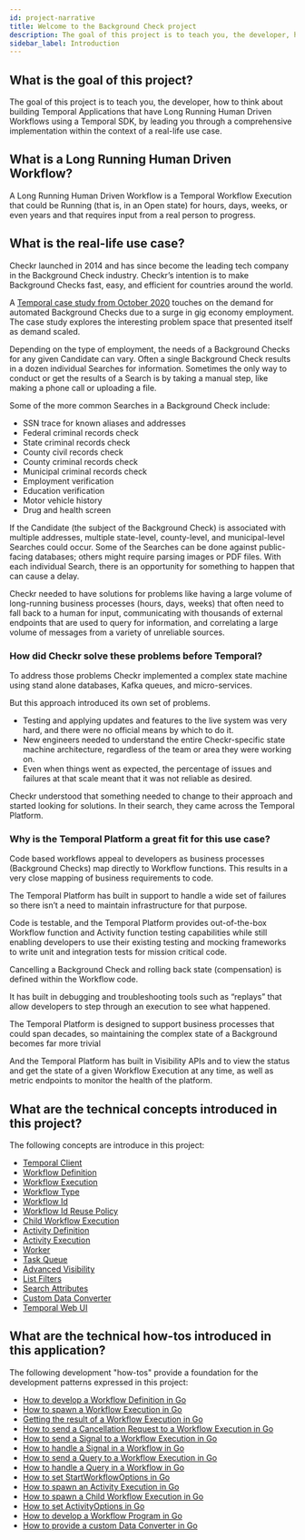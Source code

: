 ```yaml
---
id: project-narrative
title: Welcome to the Background Check project
description: The goal of this project is to teach you, the developer, how to think about building Temporal Applications that have Long Running Human Driven Workflows using a Temporal SDK, by leading you through a comprehensive implementation within the context of a real-life use case.
sidebar_label: Introduction
---
```


## What is the goal of this project?

The goal of this project is to teach you, the developer, how to think about building Temporal Applications that have Long Running Human Driven Workflows using a Temporal SDK, by leading you through a comprehensive implementation within the context of a real-life use case.

## What is a Long Running Human Driven Workflow?

A Long Running Human Driven Workflow is a Temporal Workflow Execution that could be Running (that is, in an Open state) for hours, days, weeks, or even years and that requires input from a real person to progress.

## What is the real-life use case?

Checkr launched in 2014 and has since become the leading tech company in the Background Check industry.
Checkr’s intention is to make Background Checks fast, easy, and efficient for countries around the world.

A [Temporal case study from October 2020](/blog/how-temporal-simplified-checkr-workflows) touches on the demand for automated Background Checks due to a surge in gig economy employment.
The case study explores the interesting problem space that presented itself as demand scaled.

Depending on the type of employment, the needs of a Background Checks for any given Candidate can vary.
Often a single Background Check results in a dozen individual Searches for information.
Sometimes the only way to conduct or get the results of a Search is by taking a manual step, like making a phone call or uploading a file.

Some of the more common Searches in a Background Check include:

- SSN trace for known aliases and addresses
- Federal criminal records check
- State criminal records check
- County civil records check
- County criminal records check
- Municipal criminal records check
- Employment verification
- Education verification
- Motor vehicle history
- Drug and health screen

If the Candidate (the subject of the Background Check) is associated with multiple addresses, multiple state-level, county-level, and municipal-level Searches could occur.
Some of the Searches can be done against public-facing databases; others might require parsing images or PDF files.
With each individual Search, there is an opportunity for something to happen that can cause a delay.

Checkr needed to have solutions for problems like having a large volume of long-running business processes (hours, days, weeks) that often need to fall back to a human for input, communicating with thousands of external endpoints that are used to query for information, and correlating a large volume of messages from a variety of unreliable sources.

### How did Checkr solve these problems before Temporal?

To address those problems Checkr implemented a complex state machine using stand alone databases, Kafka queues, and micro-services.

But this approach introduced its own set of problems.

- Testing and applying updates and features to the live system was very hard, and there were no official means by which to do it.
- New engineers needed to understand the entire Checkr-specific state machine architecture, regardless of the team or area they were working on.
- Even when things went as expected, the percentage of issues and failures at that scale meant that it was not reliable as desired.

Checkr understood that something needed to change to their approach and started looking for solutions.
In their search, they came across the Temporal Platform.

### Why is the Temporal Platform a great fit for this use case?

Code based workflows appeal to developers as business processes (Background Checks) map directly to Workflow functions.
This results in a very close mapping of business requirements to code.

The Temporal Platform has built in support to handle a wide set of failures so there isn’t a need to maintain infrastructure for that purpose.

Code is testable, and the Temporal Platform provides out-of-the-box Workflow function and Activity function testing capabilities while still enabling developers to use their existing testing and mocking frameworks to write unit and integration tests for mission critical code.

Cancelling a Background Check and rolling back state (compensation) is defined within the Workflow code.

It has built in debugging and troubleshooting tools such as “replays” that allow developers to step through an execution to see what happened.

The Temporal Platform is designed to support business processes that could span decades, so maintaining the complex state of a Background becomes far more trivial

And the Temporal Platform has built in Visibility APIs and to view the status and get the state of a given Workflow Execution at any time, as well as metric endpoints to monitor the health of the platform.

## What are the technical concepts introduced in this project?

The following concepts are introduce in this project:

- [Temporal Client](#)
- [Workflow Definition](/docs/content/what-is-a-workflow-definition)
- [Workflow Execution](/docs/content/what-is-a-workflow-execution)
- [Workflow Type](/docs/content/what-is-a-workflow-type)
- [Workflow Id](/docs/content/what-is-a-workflow-id)
- [Workflow Id Reuse Policy](/docs/content/what-is-a-workflow-id-reuse-policy)
- [Child Workflow Execution](/docs/content/what-is-a-child-workflow-execution)
- [Activity Definition](/docs/content/what-is-an-activity-definition)
- [Activity Execution](/docs/content/what-is-an-activity-execution)
- [Worker](/docs/content/what-is-a-worker)
- [Task Queue](/docs/content/what-is-a-task-queue)
- [Advanced Visibility](/docs/content/what-is-advanced-visibility)
- [List Filters](/docs/content/what-is-a-list-filter)
- [Search Attributes](/docs/content/what-is-a-search-attribute)
- [Custom Data Converter](/docs/content/what-is-a-data-converter)
- [Temporal Web UI](#)

## What are the technical how-tos introduced in this application?

The following development "how-tos" provide a foundation for the development patterns expressed in this project:

- [How to develop a Workflow Definition in Go](/docs/go/how-to-develop-a-workflow-definition-in-go)
- [How to spawn a Workflow Execution in Go](/docs/go/how-to-spawn-a-workflow-execution-in-go)
- [Getting the result of a Workflow Execution in Go](/docs/go/how-to-get-the-result-of-a-workflow-execution-in-go)
- [How to send a Cancellation Request to a Workflow Execution in Go](/docs/go/how-to-request-cancellation-of-a-workflow-execution-in-go)
- [How to send a Signal to a Workflow Execution in Go](#)
- [How to handle a Signal in a Workflow in Go](#)
- [How to send a Query to a Workflow Execution in Go](#)
- [How to handle a Query in a Workflow in Go](#)
- [How to set StartWorkflowOptions in Go](/docs/go/how-to-set-startworkflowoptions-in-go)
- [How to spawn an Activity Execution in Go](/docs/go/how-to-spawn-an-activity-execution-in-go)
- [How to spawn a Child Workflow Execution in Go](/docs/go/how-to-spawn-a-child-workflow-execution-in-go)
- [How to set ActivityOptions in Go](/docs/go/how-to-set-activityoptions-in-go)
- [How to develop a Workflow Program in Go](/docs/go/how-to-develop-a-worker-program-in-go)
- [How to provide a custom Data Converter in Go](#)
